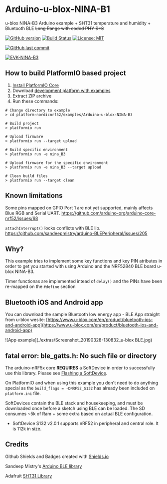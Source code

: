 # Arduino-u-blox-NINA-B1

u-blox NINA-B3 Arduino example + SHT31 temperature and humidity + Bluetooth BLE ~~Long Range with coded PHY S=8~~

[![GitHub version](https://img.shields.io/github/release/ldab/Arduino-u-blox-NINA-B3.svg)](https://github.com/ldab/Arduino-u-blox-NINA-B3/releases/latest)
[![Build Status](https://travis-ci.org/ldab/Arduino-u-blox-NINA-B3.svg?branch=master)](https://travis-ci.org/ldab/Arduino-u-blox-NINA-B3)
[![License: MIT](https://img.shields.io/badge/License-MIT-green.svg)](https://github.com/ldab/Arduino-u-blox-NINA-B3/blob/master/LICENSE)

[![GitHub last commit](https://img.shields.io/github/last-commit/ldab/Arduino-u-blox-NINA-B3.svg?style=social)](https://github.com/ldab/Arduino-u-blox-NINA-B3)

[![EVK-NINA-B3](https://www.u-blox.com/sites/default/files/styles/product_full/public/products/EVK-NINA-B3-CI_0.png)](https://www.u-blox.com/en/product/evk-nina-b3)

## How to build PlatformIO based project

1. [Install PlatformIO Core](http://docs.platformio.org/page/core.html)
2. Download [development platform with examples](https://github.com/platformio/platform-nordicnrf52/archive/develop.zip)
3. Extract ZIP archive
4. Run these commands:

```
# Change directory to example
> cd platform-nordicnrf52/examples/Arduino-u-blox-NINA-B3

# Build project
> platformio run

# Upload firmware
> platformio run --target upload

# Build specific environment
> platformio run -e nina_B3

# Upload firmware for the specific environment
> platformio run -e nina_B3 --target upload

# Clean build files
> platformio run --target clean
```

## Known limitations

Some pins mapped on GPIO Port 1 are not yet supported, mainly affects Blue RGB and Serial UART.
https://github.com/arduino-org/arduino-core-nrf52/issues/68

`attachInterrupt()` locks conflicts with BLE lib.
https://github.com/sandeepmistry/arduino-BLEPeripheral/issues/205

## Why?

This example tries to implement some key functions and key PIN atributes in order to get you started with using Arduino and the NRF52840 BLE board u-blox NINA-B3.

Timer functionas are implemented intead of `delay()` and the PINs have been re-mapped on the `#define` section

## Bluetooth iOS and Android app 

You can download the sample Bluetooth low energy app - BLE App straight from u-blox wesite: [https://www.u-blox.com/en/product/bluetooth-ios-and-android-app](https://www.u-blox.com/en/product/bluetooth-ios-and-android-app)

![App example](./extras/Screenshot_20190328-130832_u-blox BLE.jpg)

## fatal error: ble_gatts.h: No such file or directory

The arduino-nRF5x core **REQUIRES** a SoftDevice in order to successfully use this library. Please see [Flashing a SoftDevice](https://github.com/sandeepmistry/arduino-nRF5#selecting-a-softdevice).

On PlatformIO and when using this example you don't need to do anything special as the `build_flags = -DNRF52_S132` has already been included on `platform.ini` file.

SoftDevices contain the BLE stack and housekeeping, and must be downloaded once before a sketch using BLE can be loaded. The SD consumes ~5k of Ram + some extra based on actual BLE configuration.

* SoftDevice S132 v2.0.1 supports nRF52 in peripheral and central role. It is 112k in size.

## Credits

Github Shields and Badges created with [Shields.io](https://github.com/badges/shields/)

Sandeep Mistry's [Arduino BLE library](https://github.com/sandeepmistry/arduino-BLEPeripheral)

Adafruit [SHT31 Library](https://www.adafruit.com/product/2857)
